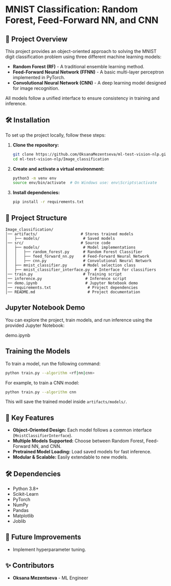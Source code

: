 # MNIST Classification: Random Forest, Feed-Forward NN, and CNN

## 📌 Project Overview

This project provides an object-oriented approach to solving the MNIST digit classification problem using three different machine learning models:

- **Random Forest (RF)** - A traditional ensemble learning method.
- **Feed-Forward Neural Network (FFNN)** - A basic multi-layer perceptron implemented in PyTorch.
- **Convolutional Neural Network (CNN)** - A deep learning model designed for image recognition.

All models follow a unified interface to ensure consistency in training and inference.

## 🛠 Installation

To set up the project locally, follow these steps:

1. **Clone the repository:**

   ```bash
   git clone https://github.com/OksanaMezentseva/ml-test-vision-nlp.git
   cd ml-test-vision-nlp/Image_classification
   ```

2. **Create and activate a virtual environment:**

   ```bash
   python3 -m venv env
   source env/bin/activate  # On Windows use: env\Scripts\activate
   ```

3. **Install dependencies:**

   ```bash
   pip install -r requirements.txt
   ```

## 📂 Project Structure

```
Image_classification/
│── artifacts/                   # Stores trained models
│   ├── models/                   # Saved models
│── src/                         # Source code
│   ├── models/                   # Model implementations
│   │   ├── random_forest.py      # Random Forest Classifier
│   │   ├── feed_forward_nn.py    # Feed-Forward Neural Network
│   │   ├── cnn.py                # Convolutional Neural Network
│   ├── mnist_classifier.py       # Model selection class
│   ├── mnist_classifier_interface.py  # Interface for classifiers
│── train.py                      # Training script
│── inference.py                   # Inference script
│── demo.ipynb                     # Jupyter Notebook demo
│── requirements.txt                # Project dependencies
│── README.md                       # Project documentation
```
## Jupyter Notebook Demo

You can explore the project, train models, and run inference using the provided Jupyter Notebook:

 demo.ipynb

## Training the Models

To train a model, run the following command:

```bash
python train.py --algorithm <rf|nn|cnn>
```

For example, to train a CNN model:

```bash
python train.py --algorithm cnn
```

This will save the trained model inside `artifacts/models/`.

## 📌 Key Features

- **Object-Oriented Design:** Each model follows a common interface (`MnistClassifierInterface`).
- **Multiple Models Supported:** Choose between Random Forest, Feed-Forward NN, and CNN.
- **Pretrained Model Loading:** Load saved models for fast inference.
- **Modular & Scalable:** Easily extendable to new models.

## 🛠 Dependencies

- Python 3.8+
- Scikit-Learn
- PyTorch
- NumPy
- Pandas
- Matplotlib
- Joblib

## 📝 Future Improvements

- Implement hyperparameter tuning.

## ✨ Contributors

- **Oksana Mezentseva** - ML Engineer



